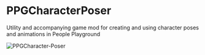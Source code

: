 # PPGCharacterPoser
Utility and accompanying game mod for creating and using character poses and animations in People Playground

<img src="https://i.ibb.co/6tyFSy0/PPGCharacter-Poser.png" alt="PPGCharacter-Poser" border="0">
